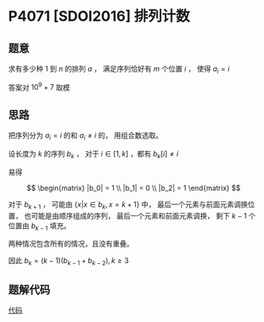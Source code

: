 # P4071 [SDOI2016] 排列计数 

## 题意

求有多少种 $1$ 到 $n$ 的排列 $a$ ，
满足序列恰好有 $m$ 个位置 $i$ ，
使得 $a_i = i$

答案对 $10^9 + 7$ 取模

## 思路

把序列分为 $a_i = i$ 的和 $a_i \neq i$ 的，
用组合数选取。

设长度为 $k$ 的序列 $b_k$ ，
对于 $i \in [1,k]$ ，都有 $b_k [i] \neq i$

易得

$$
\begin{matrix}
  |b_0| = 1 \\
  |b_1| = 0 \\
  |b_2| = 1 
\end{matrix}
$$

对于 $b_{k+1}$ ，
可能由 $\left\{ x | x \in b_k , x = k+1\right \}$ 中，
最后一个元素与前面元素调换位置，
也可能是由顺序组成的序列，
最后一个元素和前面元素调换，
剩下 $k-1$ 个位置由 $b_{k-1}$
填充。

两种情况包含所有的情况，且没有重叠。

因此 $b_k = (k-1)(b_{k-1} + b_{k-2}), k \geq 3$

## 题解代码

[代码](main.cpp)

